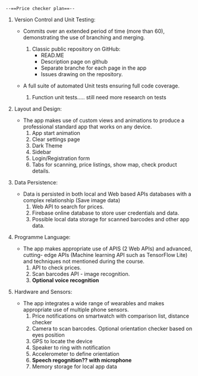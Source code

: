 	--==Price checker plan==--

1. Version Control and Unit Testing:
	- Commits over an extended period of time (more than 60), 
	demonstrating the use of branching and merging. 
		1. Classic public repository on GitHub:
			- READ.ME
			- Description page on github
			- Separate branche for each page in the app
			- Issues drawing on the repository.
	
	- A full suite of automated Unit tests ensuring full code coverage.
		1. Function unit tests..... still need more research on tests
	
	
2. Layout and Design:
	- The app makes use of custom views and animations 
	to produce a professional standard app that works on any device.
		1. App start animation
		2. Clear settings page
		3. Dark Theme
		4. Sidebar
		5. Login/Registration form 
		6. Tabs for scanning, price listings, show map, check product details.
		
	
3. Data Persistence:
	- Data is persisted in both local and Web based 
	APIs databases with a complex relationship (Save image data)
		1. Web API to search for prices.
		2. Firebase online database to store user credentials and data.
		3. Possible local data storage for scanned barcodes and other app data.
	
4. Programme Language:
	- The app makes appropriate use of APIS (2 Web APIs) and advanced, 
	cutting- edge APIs (Machine learning API such as TensorFlow Lite) 
	and techniques not mentioned during the course.
		1. API to check prices.
		2. Scan barcodes API - image recognition.
		3. **Optional voice recognition**
		
5. Hardware and Sensors:
	- The app integrates a wide range of wearables and makes appropriate use of multiple phone sensors.
		1. Price notifications on smartwatch with comparison list, distance checker
		2. Camera to scan barcodes. Optional orientation checker based on eyes position
		3. GPS to locate the device
		4. Speaker to ring with notification
		5. Accelerometer to define orientation 
		6. **Speech regognition?? with microphone**
		7. Memory storage for local app data

